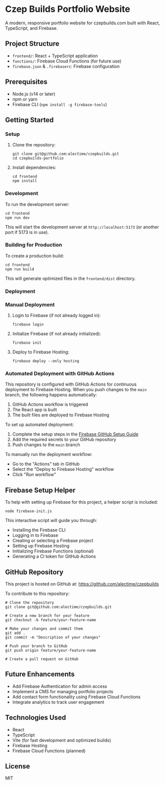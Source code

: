 # Czep Builds Portfolio Website

A modern, responsive portfolio website for czepbuilds.com built with React, TypeScript, and Firebase.

## Project Structure

- `frontend/`: React + TypeScript application
- `functions/`: Firebase Cloud Functions (for future use)
- `firebase.json` & `.firebaserc`: Firebase configuration

## Prerequisites

- Node.js (v14 or later)
- npm or yarn
- Firebase CLI (`npm install -g firebase-tools`)

## Getting Started

### Setup

1. Clone the repository:
   ```
   git clone git@github.com:alectime/czepbuilds.git
   cd czepbuilds-portfolio
   ```

2. Install dependencies:
   ```
   cd frontend
   npm install
   ```

### Development

To run the development server:

```
cd frontend
npm run dev
```

This will start the development server at `http://localhost:5173` (or another port if 5173 is in use).

### Building for Production

To create a production build:

```
cd frontend
npm run build
```

This will generate optimized files in the `frontend/dist` directory.

### Deployment

### Manual Deployment

1. Login to Firebase (if not already logged in):
   ```
   firebase login
   ```

2. Initialize Firebase (if not already initialized):
   ```
   firebase init
   ```

3. Deploy to Firebase Hosting:
   ```
   firebase deploy --only hosting
   ```

### Automated Deployment with GitHub Actions

This repository is configured with GitHub Actions for continuous deployment to Firebase Hosting. When you push changes to the `main` branch, the following happens automatically:

1. GitHub Actions workflow is triggered
2. The React app is built
3. The built files are deployed to Firebase Hosting

To set up automated deployment:

1. Complete the setup steps in the [Firebase GitHub Setup Guide](./firebase-github-setup.md)
2. Add the required secrets to your GitHub repository
3. Push changes to the `main` branch

To manually run the deployment workflow:
- Go to the "Actions" tab in GitHub
- Select the "Deploy to Firebase Hosting" workflow
- Click "Run workflow"

## Firebase Setup Helper

To help with setting up Firebase for this project, a helper script is included:

```
node firebase-init.js
```

This interactive script will guide you through:
- Installing the Firebase CLI
- Logging in to Firebase
- Creating or selecting a Firebase project
- Setting up Firebase Hosting
- Initializing Firebase Functions (optional)
- Generating a CI token for GitHub Actions

## GitHub Repository

This project is hosted on GitHub at: https://github.com/alectime/czepbuilds

To contribute to this repository:

```
# Clone the repository
git clone git@github.com:alectime/czepbuilds.git

# Create a new branch for your feature
git checkout -b feature/your-feature-name

# Make your changes and commit them
git add .
git commit -m "Description of your changes"

# Push your branch to GitHub
git push origin feature/your-feature-name

# Create a pull request on GitHub
```

## Future Enhancements

- Add Firebase Authentication for admin access
- Implement a CMS for managing portfolio projects
- Add contact form functionality using Firebase Cloud Functions
- Integrate analytics to track user engagement

## Technologies Used

- React
- TypeScript
- Vite (for fast development and optimized builds)
- Firebase Hosting
- Firebase Cloud Functions (planned)

## License

MIT
